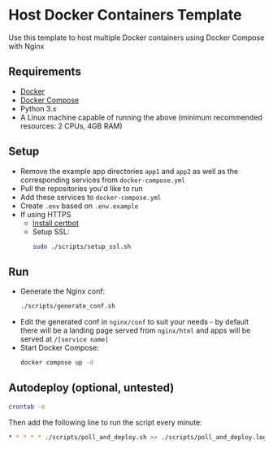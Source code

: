 # Host Docker Containers Template

Use this template to host multiple Docker containers using Docker Compose with Nginx


## Requirements

- [Docker](https://docs.docker.com/engine/install/)
- [Docker Compose](https://docs.docker.com/compose/install/)
- Python 3.x
- A Linux machine capable of running the above (minimum recommended resources: 2 CPUs, 4GB RAM)


## Setup

- Remove the example app directories `app1` and `app2` as well as the corresponding services from `docker-compose.yml`
- Pull the repositories you'd like to run
- Add these services to `docker-compose.yml`
- Create `.env` based on `.env.example`
- If using HTTPS
    - [Install certbot](https://certbot.eff.org/instructions?ws=nginx&os=snap)
    - Setup SSL:
        ```sh
        sudo ./scripts/setup_ssl.sh
        ```


## Run
- Generate the Nginx conf: 
    ```sh
    ./scripts/generate_conf.sh
    ``` 
- Edit the generated conf in `nginx/conf` to suit your needs - by default there will be a landing page served from `nginx/html` and apps will be served at `/[service name]`
- Start Docker Compose:
    ```sh
    docker compose up -d
    ```


## Autodeploy (optional, untested)

```sh
crontab -e
```

Then add the following line to run the script every minute:

```sh
* * * * * ./scripts/poll_and_deploy.sh >> ./scripts/poll_and_deploy.log 2>&1
```